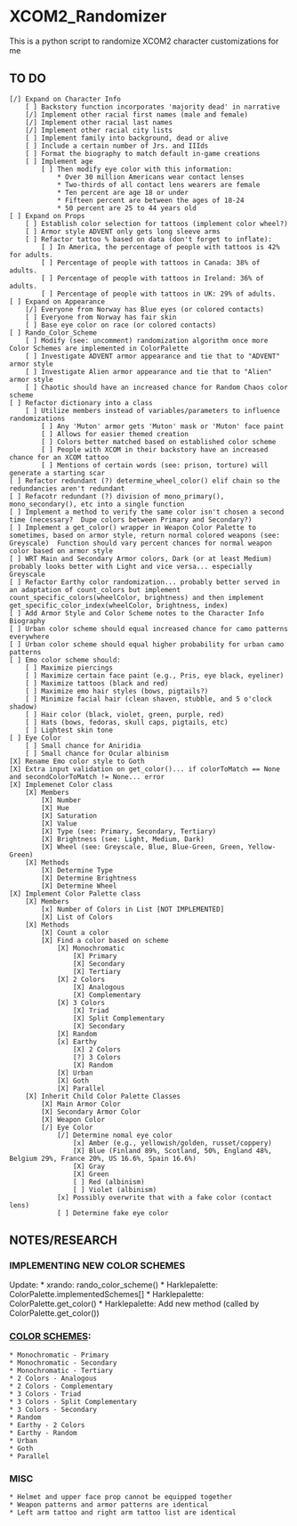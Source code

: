 # XCOM2_Randomizer
This is a python script to randomize XCOM2 character customizations for me

## TO DO
    [/] Expand on Character Info
        [ ] Backstory function incorporates 'majority dead' in narrative
        [/] Implement other racial first names (male and female)
        [/] Implement other racial last names
        [/] Implement other racial city lists
        [ ] Implement family into background, dead or alive
        [ ] Include a certain number of Jrs. and IIIds
        [ ] Format the biography to match default in-game creations
        [ ] Implement age
            [ ] Then modify eye color with this information:
                * Over 30 million Americans wear contact lenses
                * Two-thirds of all contact lens wearers are female
                * Ten percent are age 18 or under
                * Fifteen percent are between the ages of 18-24
                * 50 percent are 25 to 44 years old
    [ ] Expand on Props
        [ ] Establish color selection for tattoos (implement color wheel?)
        [ ] Armor style ADVENT only gets long sleeve arms
        [ ] Refactor tattoo % based on data (don't forget to inflate):
            [ ] In America, the percentage of people with tattoos is 42% for adults.
            [ ] Percentage of people with tattoos in Canada: 38% of adults.
            [ ] Percentage of people with tattoos in Ireland: 36% of adults.
            [ ] Percentage of people with tattoos in UK: 29% of adults.
    [ ] Expand on Appearance
        [/] Everyone from Norway has Blue eyes (or colored contacts) 
        [ ] Everyone from Norway has fair skin
        [ ] Base eye color on race (or colored contacts)
    [ ] Rando_Color_Scheme
        [ ] Modify (see: uncomment) randomization algorithm once more Color Schemes are implemented in ColorPalette
        [ ] Investigate ADVENT armor appearance and tie that to "ADVENT" armor style
        [ ] Investigate Alien armor appearance and tie that to "Alien" armor style
        [ ] Chaotic should have an increased chance for Random Chaos color scheme
    [ ] Refactor dictionary into a class
        [ ] Utilize members instead of variables/parameters to influence randomizations
            [ ] Any 'Muton' armor gets 'Muton' mask or 'Muton' face paint
            [ ] Allows for easier themed creation
            [ ] Colors better matched based on established color scheme
            [ ] People with XCOM in their backstory have an increased chance for an XCOM tattoo
            [ ] Mentions of certain words (see: prison, torture) will generate a starting scar
    [ ] Refactor redundant (?) determine_wheel_color() elif chain so the redundancies aren't redundant
    [ ] Refacotr redundant (?) division of mono_primary(), mono_secondary(), etc into a single function
    [ ] Implement a method to verify the same color isn't chosen a second time (necessary?  Dupe colors between Primary and Secondary?)
    [ ] Implement a get_color() wrapper in Weapon Color Palette to sometimes, based on armor style, return normal colored weapons (see: Greyscale)  Function should vary percent chances for normal weapon color based on armor style
    [ ] WRT Main and Secondary Armor colors, Dark (or at least Medium) probably looks better with Light and vice versa... especially Greyscale
    [ ] Refactor Earthy color randomization... probably better served in an adaptation of count_colors but implement count_specific_colors(wheelColor, brightness) and then implement get_specific_color_index(wheelColor, brightness, index)
    [ ] Add Armor Style and Color Scheme notes to the Character Info Biography
    [ ] Urban color scheme should equal increased chance for camo patterns everywhere
    [ ] Urban color scheme should equal higher probability for urban camo patterns
    [ ] Emo color scheme should:
        [ ] Maximize piercings
        [ ] Maximize certain face paint (e.g., Pris, eye black, eyeliner)
        [ ] Maximize tattoos (black and red)
        [ ] Maximize emo hair styles (bows, pigtails?)
        [ ] Minimize facial hair (clean shaven, stubble, and 5 o'clock shadow)
        [ ] Hair color (black, violet, green, purple, red)
        [ ] Hats (bows, fedoras, skull caps, pigtails, etc)
        [ ] Lightest skin tone
    [ ] Eye Color
        [ ] Small chance for Aniridia
        [ ] Small chance for Ocular albinism
    [X] Rename Emo color style to Goth
    [X] Extra input validation on get_color()... if colorToMatch == None and secondColorToMatch != None... error
    [X] Implemenet Color class
        [X] Members
            [X] Number
            [X] Hue
            [X] Saturation
            [X] Value
            [X] Type (see: Primary, Secondary, Tertiary)
            [X] Brightness (see: Light, Medium, Dark)
            [X] Wheel (see: Greyscale, Blue, Blue-Green, Green, Yellow-Green)
        [X] Methods
            [X] Determine Type
            [X] Determine Brightness
            [X] Determine Wheel
    [X] Implement Color Palette class
        [X] Members
            [x] Number of Colors in List [NOT IMPLEMENTED]
            [X] List of Colors
        [X] Methods
            [X] Count a color
            [X] Find a color based on scheme
                [X] Monochromatic
                    [X] Primary
                    [X] Secondary
                    [X] Tertiary
                [X] 2 Colors
                    [X] Analogous
                    [X] Complementary
                [X] 3 Colors
                    [X] Triad
                    [X] Split Complementary
                    [X] Secondary
                [X] Random
                [x] Earthy
                    [X] 2 Colors
                    [?] 3 Colors
                    [X] Random
                [X] Urban
                [X] Goth
                [X] Parallel
        [X] Inherit Child Color Palette Classes
            [X] Main Armor Color
            [X] Secondary Armor Color
            [X] Weapon Color
            [/] Eye Color
                [/] Determine nomal eye color
                    [x] Amber (e.g., yellowish/golden, russet/coppery)
                    [X] Blue (Finland 89%, Scotland, 50%, England 48%, Belgium 29%, France 20%, US 16.6%, Spain 16.6%)
                    [X] Gray
                    [X] Green
                    [ ] Red (albinism)
                    [ ] Violet (albinism)
                [x] Possibly overwrite that with a fake color (contact lens)
                [ ] Determine fake eye color


## NOTES/RESEARCH
### IMPLEMENTING NEW COLOR SCHEMES
Update:
    * xrando: rando_color_scheme()
    * Harklepalette: ColorPalette.implementedSchemes[]
    * Harklepalette: ColorPalette.get_color()
    * Harklepalette: Add new method (called by ColorPalette.get_color())
### [COLOR SCHEMES](http://www.hgtv.com/design/decorating/design-101/color-wheel-primer):
    * Monochromatic - Primary
    * Monochromatic - Secondary
    * Monochromatic - Tertiary
    * 2 Colors - Analogous
    * 2 Colors - Complementary
    * 3 Colors - Triad
    * 3 Colors - Split Complementary
    * 3 Colors - Secondary
    * Random
    * Earthy - 2 Colors
    * Earthy - Random
    * Urban
    * Goth
    * Parallel
### MISC
    * Helmet and upper face prop cannot be equipped together
    * Weapon patterns and armor patterns are identical
    * Left arm tattoo and right arm tattoo list are identical
